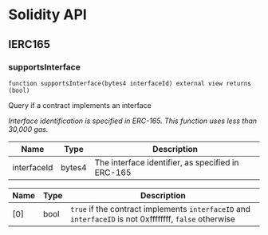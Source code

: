 # Solidity API

## IERC165

### supportsInterface

```solidity
function supportsInterface(bytes4 interfaceId) external view returns (bool)
```

Query if a contract implements an interface

_Interface identification is specified in ERC-165. This function
 uses less than 30,000 gas._

| Name | Type | Description |
| ---- | ---- | ----------- |
| interfaceId | bytes4 | The interface identifier, as specified in ERC-165 |

| Name | Type | Description |
| ---- | ---- | ----------- |
| [0] | bool | `true` if the contract implements `interfaceID` and  `interfaceID` is not 0xffffffff, `false` otherwise |

